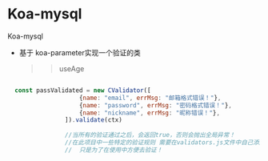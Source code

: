 # Koa-mysql
Koa-mysql
+ 基于 koa-parameter实现一个验证的类
   >> useAge 
   ```angular2
```js
  const passValidated = new CValidator([
                    {name: "email", errMsg: "邮箱格式错误！"},
                    {name: "password", errMsg: "密码格式错误！"},
                    {name: "nickname", errMsg: "昵称错误！"},
                ]).validate(ctx)
                
                //当所有的验证通过之后，会返回true，否则会抛出全局异常！
                //在此项目中一些特定的验证规则 需要在validators.js文件中自己添加！
                //  只是为了在使用中方便去验证！
          

         
```
